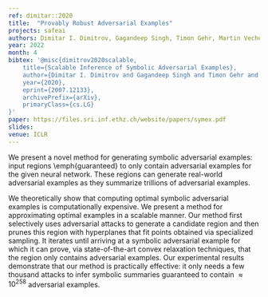 ```yaml
---
ref: dimitar::2020
title:  "Provably Robust Adversarial Examples"
projects: safeai
authors: Dimitar I. Dimitrov, Gagandeep Singh, Timon Gehr, Martin Vechev
year: 2022
month: 4
bibtex: '@misc{dimitrov2020scalable,
    title={Scalable Inference of Symbolic Adversarial Examples},
    author={Dimitar I. Dimitrov and Gagandeep Singh and Timon Gehr and Martin Vechev},
    year={2020},
    eprint={2007.12133},
    archivePrefix={arXiv},
    primaryClass={cs.LG}
}'
paper: https://files.sri.inf.ethz.ch/website/papers/symex.pdf
slides: 
venue: ICLR
---
```

We present a novel method for generating symbolic adversarial examples: input regions \emph{guaranteed} to only contain adversarial examples for the given neural network. These regions can generate real-world adversarial examples as they summarize trillions of adversarial examples.
	
We theoretically show that computing optimal symbolic adversarial examples is computationally expensive. We present a method for approximating optimal examples in a scalable manner. Our method first selectively uses adversarial attacks to generate a candidate region and then prunes this region with hyperplanes that fit points obtained via specialized sampling. It iterates until arriving at a symbolic adversarial example for which it can prove, via state-of-the-art convex relaxation techniques, that the region only contains adversarial examples. Our experimental results demonstrate that our method is practically effective: it only needs a few thousand attacks to infer symbolic summaries guaranteed to contain $\approx 10^{258}$ adversarial examples.

